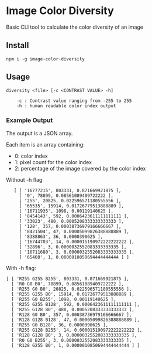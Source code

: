 # Image Color Diversity

Basic CLI tool to calculate the color diversity of an image

## Install
```
npm i -g image-color-diversity
```

## Usage
```
diversity <file> [-c <CONTRAST VALUE> -h]

    -c : Contrast value ranging from -255 to 255
    -h : human readable color index output
```

### Example Output

The output is a JSON array.

Each item is an array containing:
 - 0: color index
 - 1: pixel count for the color index
 - 2: percentage of the image covered by the color index

Without -h flag
```
   [ [ '16777215', 803331, 0.871669921875 ],
     [ '0', 78899, 0.08561089409722222 ],
     [ '255', 20825, 0.022596571180555556 ],
     [ '65535', 15914, 0.01726779513888889 ],
     [ '16711935', 1098, 0.00119140625 ],
     [ '8454143', 592, 0.0006423611111111111 ],
     [ '33023', 480, 0.0005208333333333333 ],
     [ '128', 357, 0.00038736979166666667 ],
     [ '8421504', 47, 0.00005099826388888889 ],
     [ '8388863', 36, 0.0000390625 ],
     [ '16744703', 14, 0.000015190972222222222 ],
     [ '32896', 3, 0.0000032552083333333335 ],
     [ '16711680', 3, 0.0000032552083333333335 ],
     [ '65408', 1, 0.0000010850694444444444 ] ]
```

With -h flag:
```
[ [ 'R255 G255 B255', 803331, 0.871669921875 ],
  [ 'R0 G0 B0', 78899, 0.08561089409722222 ],
  [ 'R255 G0 B0', 20825, 0.022596571180555556 ],
  [ 'R255 G255 B0', 15914, 0.01726779513888889 ],
  [ 'R255 G0 B255', 1098, 0.00119140625 ],
  [ 'R255 G255 B128', 592, 0.0006423611111111111 ],
  [ 'R255 G128 B0', 480, 0.0005208333333333333 ],
  [ 'R128 G0 B0', 357, 0.00038736979166666667 ],
  [ 'R128 G128 B128', 47, 0.00005099826388888889 ],
  [ 'R255 G0 B128', 36, 0.0000390625 ],
  [ 'R255 G128 B255', 14, 0.000015190972222222222 ],
  [ 'R128 G128 B0', 3, 0.0000032552083333333335 ],
  [ 'R0 G0 B255', 3, 0.0000032552083333333335 ],
  [ 'R128 G255 B0', 1, 0.0000010850694444444444 ] ]
```